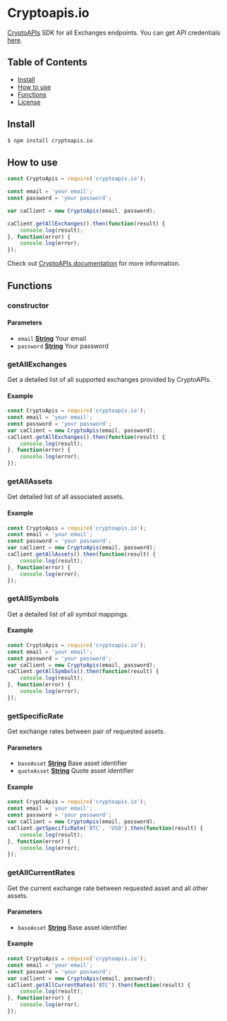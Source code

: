 # Cryptoapis.io

[CryptoAPIs](https://cryptoapis.io/) SDK for all Exchanges endpoints. You can get API credentials [here](https://dashboard.cryptoapis.io/register).

## Table of Contents

-   [Install](#install)
-   [How to use](#howtouse)
-   [Functions](#functions)
-   [License](#license)

## Install

```sh
$ npm install cryptoapis.io
```

## How to use

```js
const CryptoApis = require('cryptoapis.io');

const email = 'your email';
const password = 'your password';

var caClient = new CryptoApis(email, password);

caClient.getAllExchanges().then(function(result) {
    console.log(result);
}, function(error) {
    console.log(error);
});
```

Check out [CryptoAPIs documentation](https://docs.cryptoapis.io) for more information.

## Functions

### constructor

#### Parameters

-   `email` **[String](https://developer.mozilla.org/docs/Web/JavaScript/Reference/Global_Objects/String)** Your email
-   `password` **[String](https://developer.mozilla.org/docs/Web/JavaScript/Reference/Global_Objects/String)** Your password

### getAllExchanges

Get a detailed list of all supported exchanges provided by CryptoAPIs.

#### Example

```js
const CryptoApis = require('cryptoapis.io');
const email = 'your email';
const password = 'your password';
var caClient = new CryptoApis(email, password);
caClient.getAllExchanges().then(function(result) {
    console.log(result);
}, function(error) {
    console.log(error);
});
```

### getAllAssets

Get detailed list of all associated assets.

#### Example

```js
const CryptoApis = require('cryptoapis.io');
const email = 'your email';
const password = 'your password';
var caClient = new CryptoApis(email, password);
caClient.getAllAssets().then(function(result) {
    console.log(result);
}, function(error) {
    console.log(error);
});
```

### getAllSymbols

Get a detailed list of all symbol mappings.

#### Example

```js
const CryptoApis = require('cryptoapis.io');
const email = 'your email';
const password = 'your password';
var caClient = new CryptoApis(email, password);
caClient.getAllSymbols().then(function(result) {
    console.log(result);
}, function(error) {
    console.log(error);
});
```

### getSpecificRate

Get exchange rates between pair of requested assets.

#### Parameters

-   `baseAsset` **[String](https://developer.mozilla.org/docs/Web/JavaScript/Reference/Global_Objects/String)** Base asset identifier
-   `quoteAsset` **[String](https://developer.mozilla.org/docs/Web/JavaScript/Reference/Global_Objects/String)** Quote asset identifier

#### Example

```js
const CryptoApis = require('cryptoapis.io');
const email = 'your email';
const password = 'your password';
var caClient = new CryptoApis(email, password);
caClient.getSpecificRate('BTC', 'USD').then(function(result) {
    console.log(result);
}, function(error) {
    console.log(error);
});
```

### getAllCurrentRates

Get the current exchange rate between requested asset and all other assets.

#### Parameters

-   `baseAsset` **[String](https://developer.mozilla.org/docs/Web/JavaScript/Reference/Global_Objects/String)** Base asset identifier

#### Example

```js
const CryptoApis = require('cryptoapis.io');
const email = 'your email';
const password = 'your password';
var caClient = new CryptoApis(email, password);
caClient.getAllCurrentRates('BTC').then(function(result) {
    console.log(result);
}, function(error) {
    console.log(error);
});
```